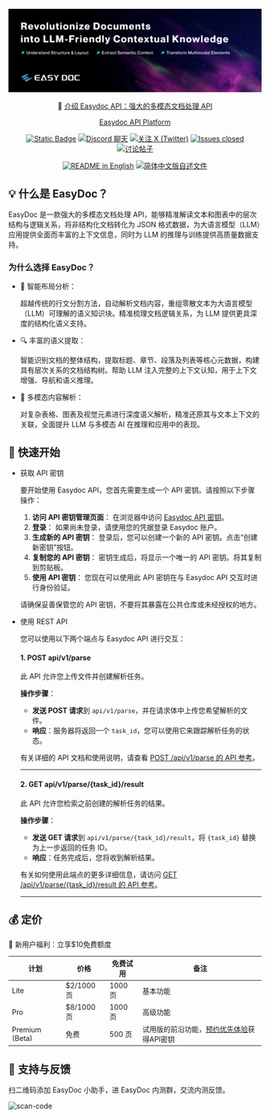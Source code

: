 ![cover-v5-optimized](/assets/readme_cover.png)

<p align="center">
  📌 <a href="https://easydoc.sh/">介绍 Easydoc API：强大的多模态文档处理 API</a>
</p>

<p align="center">
  <a href="https://platform.easydoc-ai.sh">Easydoc API Platform</a> 
  <!-- ·
   <a href="https://easydoc-ai.sh">文档</a> -->
</p>

<p align="center">
    <a href="https://easydoc.sh" target="_blank">
        <img alt="Static Badge" src="https://img.shields.io/badge/product-F04438"></a>
    <a href="https://discord.gg/kMgjbHxm" target="_blank">
        <img src="https://img.shields.io/discord/1319201673201324032?logo=discord&labelColor=%20%235462eb&logoColor=%20%23f5f5f5&color=%20%235462eb"
            alt="Discord 聊天"></a>
    <a href="https://twitter.com/intent/follow?screen_name=EasyDoc_AI" target="_blank">
        <img src="https://img.shields.io/twitter/follow/EasyDoc_AI?logo=X&color=%20%23f5f5f5"
            alt="关注 X (Twitter)"></a>
    <a href="https://github.com/easydoc-ai/easydoc" target="_blank">
        <img alt="Issues closed" src="https://img.shields.io/github/issues-search?query=repo%3Aeasydoc-ai%2Feasydoc%20is%3Aclosed&label=issues%20closed&labelColor=%20%237d89b0&color=%20%235d6b98"></a>
    <a href="https://github.com/easydoc-ai/easydoc/discussions/" target="_blank">
        <img alt="讨论帖子" src="https://img.shields.io/github/discussions/easydoc-ai/easydoc?labelColor=%20%239b8afb&color=%20%237a5af8"></a>
</p>

<p align="center">
  <a href="./README.md"><img alt="README in English" src="https://img.shields.io/badge/English-d9d9d9"></a>
  <a href="./README_CN.md"><img alt="简体中文版自述文件" src="https://img.shields.io/badge/简体中文-d9d9d9"></a>
</p>

## 💡 什么是 EasyDoc？

EasyDoc 是一款强大的多模态文档处理 API，能够精准解读文本和图表中的层次结构与逻辑关系，将非结构化文档转化为 JSON 格式数据，为大语言模型（LLM）应用提供全面而丰富的上下文信息，同时为 LLM 的推理与训练提供高质量数据支持。

### 为什么选择 EasyDoc？

- 📄 智能布局分析：

    超越传统的行文分割方法，自动解析文档内容，重组零散文本为大语言模型（LLM）可理解的语义知识块。精准梳理文档逻辑关系，为 LLM 提供更具深度的结构化语义支持。
- 🔍 丰富的语义提取：

    智能识别文档的整体结构，提取标题、章节、段落及列表等核心元数据，构建具有层次关系的文档结构树。帮助 LLM 注入完整的上下文认知，用于上下文增强、导航和语义推理。
- 🎨 多模态内容解析：

    对复杂表格、图表及视觉元素进行深度语义解析，精准还原其与文本上下文的关联，全面提升 LLM 与多模态 AI 在推理和应用中的表现。
## 🚀 快速开始

- 获取 API 密钥

  要开始使用 Easydoc API，您首先需要生成一个 API 密钥。请按照以下步骤操作：

  1. **访问 API 密钥管理页面**：
     在浏览器中访问 [Easydoc API 密钥](https://platform.easydoc.sh/api-keys)。
  2. **登录**：
     如果尚未登录，请使用您的凭据登录 Easydoc 账户。
  3. **生成新的 API 密钥**：
     登录后，您可以创建一个新的 API 密钥。点击“创建新密钥”按钮。
  4. **复制您的 API 密钥**：
     密钥生成后，将显示一个唯一的 API 密钥。将其复制到剪贴板。
  5. **使用 API 密钥**：
     您现在可以使用此 API 密钥在与 Easydoc API 交互时进行身份验证。

  请确保妥善保管您的 API 密钥，不要将其暴露在公共仓库或未经授权的地方。

- 使用 REST API

  您可以使用以下两个端点与 Easydoc API 进行交互：

   #### 1. **POST api/v1/parse**  
   此 API 允许您上传文件并创建解析任务。

   **操作步骤**：
   - **发送 POST 请求**到 `api/v1/parse`，并在请求体中上传您希望解析的文件。
   - **响应**：服务器将返回一个 `task_id`，您可以使用它来跟踪解析任务的状态。

   有关详细的 API 文档和使用说明，请查看 [POST /api/v1/parse 的 API 参考](/docs/api-reference/parse.md)。

   ---

   #### 2. **GET api/v1/parse/{task_id}/result**  
   此 API 允许您检索之前创建的解析任务的结果。

   **操作步骤**：
   - **发送 GET 请求**到 `api/v1/parse/{task_id}/result`，将 `{task_id}` 替换为上一步返回的任务 ID。
   - **响应**：任务完成后，您将收到解析结果。

   有关如何使用此端点的更多详细信息，请访问 [GET /api/v1/parse/{task_id}/result 的 API 参考](/docs/api-reference/parse_result.md)。

   --- 

## 💰 定价
🎉 新用户福利：立享$10免费额度

| 计划           | 价格           | 免费试用  | 备注                                           |
|----------------|----------------|-------------|------------------------------------------------|
| Lite           | $2/1000 页  | 1000 页  | 基本功能                                 |
| Pro            | $8/1000 页  | 1000 页  | 高级功能                              |
| Premium (Beta) | 免费        | 500 页   | 试用版的前沿功能，[预约优先体验](https://easydoc.sh/zh/join-waitlist)获得API密钥    |

## 💬 支持与反馈

扫二维码添加 EasyDoc 小助手，进 EasyDoc 内测群，交流内测反馈。

<img width="216" alt="scan-code" src="https://github.com/user-attachments/assets/db757180-e8c9-4f07-ad00-365b68ece4fc" />

